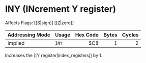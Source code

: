 INY (INcrement Y register)
==========================
Affects Flags: [[S|sign]] [[Z|zero]]

| Addressing Mode  | Usage           | Hex Code | Bytes |Cycles  |
|------------------|-----------------|---------:|------:|-------:|
| Implied          |```INY```        | $C8      | 1     | 2      |

Increases the [[Y register|index_registers]] by 1.

